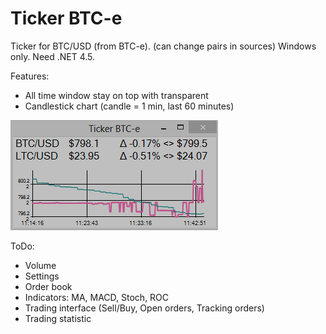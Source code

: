 Ticker BTC-e
===========
Ticker for BTC/USD (from BTC-e).
(can change pairs in sources)
Windows only. Need .NET 4.5.

Features:
- All time window stay on top with transparent
- Candlestick chart (candle = 1 min, last 60 minutes)

![Alt text](Screenshot.png "Screenshot")

ToDo:
- Volume
- Settings
- Order book
- Indicators: MA, MACD, Stoch, ROC
- Trading interface (Sell/Buy, Open orders, Tracking orders)
- Trading statistic
